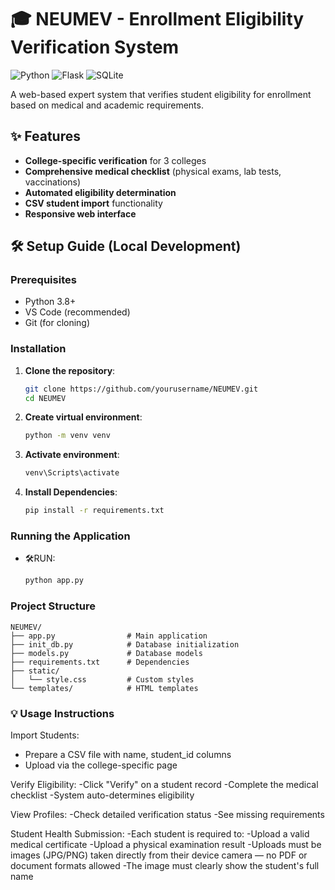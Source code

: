 
# 🎓 NEUMEV - Enrollment Eligibility Verification System

![Python](https://img.shields.io/badge/python-3.8%2B-blue)
![Flask](https://img.shields.io/badge/flask-2.0%2B-lightgrey)
![SQLite](https://img.shields.io/badge/sqlite-3-green)

A web-based expert system that verifies student eligibility for enrollment based on medical and academic requirements.

## ✨ Features
- **College-specific verification** for 3 colleges
- **Comprehensive medical checklist** (physical exams, lab tests, vaccinations)
- **Automated eligibility determination**
- **CSV student import** functionality
- **Responsive web interface**

## 🛠️ Setup Guide (Local Development)

### Prerequisites
- Python 3.8+
- VS Code (recommended)
- Git (for cloning)

### Installation

1. **Clone the repository**:
   ```bash
   git clone https://github.com/yourusername/NEUMEV.git
   cd NEUMEV
2. **Create virtual environment**:
   ```bash
   python -m venv venv
3. **Activate environment**:
   ```bash
   venv\Scripts\activate
4. **Install Dependencies**:
   ```bash
   pip install -r requirements.txt

### Running the Application
   - 🛠️RUN:
     ```bash
     python app.py

### Project Structure
```text
NEUMEV/
├── app.py                # Main application
├── init_db.py            # Database initialization
├── models.py             # Database models
├── requirements.txt      # Dependencies
├── static/
│   └── style.css         # Custom styles
└── templates/            # HTML templates
```

### 💡 Usage Instructions
Import Students:
- Prepare a CSV file with name, student_id columns
- Upload via the college-specific page

Verify Eligibility:
-Click "Verify" on a student record
-Complete the medical checklist
-System auto-determines eligibility

View Profiles:
-Check detailed verification status
-See missing requirements

Student Health Submission:
-Each student is required to:
-Upload a valid medical certificate
-Upload a physical examination result
-Uploads must be images (JPG/PNG) taken directly from their device camera — no PDF or document formats allowed
-The image must clearly show the student's full name
   
   


   

